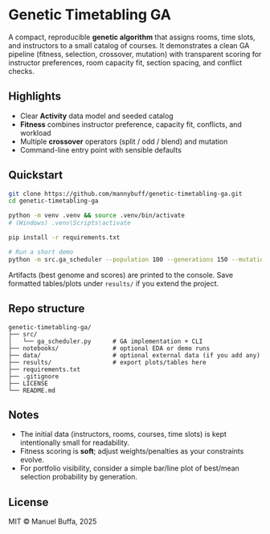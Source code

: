 # Genetic Timetabling GA

A compact, reproducible **genetic algorithm** that assigns rooms, time slots, and instructors to a small catalog of courses. It demonstrates a clean GA pipeline (fitness, selection, crossover, mutation) with transparent scoring for instructor preferences, room capacity fit, section spacing, and conflict checks.

## Highlights
- Clear **Activity** data model and seeded catalog
- **Fitness** combines instructor preference, capacity fit, conflicts, and workload
- Multiple **crossover** operators (split / odd / blend) and mutation
- Command-line entry point with sensible defaults

## Quickstart
```bash
git clone https://github.com/mannybuff/genetic-timetabling-ga.git
cd genetic-timetabling-ga

python -m venv .venv && source .venv/bin/activate
# (Windows) .venv\Scripts\activate

pip install -r requirements.txt

# Run a short demo
python -m src.ga_scheduler --population 100 --generations 150 --mutation 0.15 --seed 42
```
Artifacts (best genome and scores) are printed to the console. Save formatted tables/plots under `results/` if you extend the project.

## Repo structure
```
genetic-timetabling-ga/
├── src/
│   └── ga_scheduler.py      # GA implementation + CLI
├── notebooks/               # optional EDA or demo runs
├── data/                    # optional external data (if you add any)
├── results/                 # export plots/tables here
├── requirements.txt
├── .gitignore
├── LICENSE
└── README.md
```

## Notes
- The initial data (instructors, rooms, courses, time slots) is kept intentionally small for readability.
- Fitness scoring is **soft**; adjust weights/penalties as your constraints evolve.
- For portfolio visibility, consider a simple bar/line plot of best/mean selection probability by generation.

## License
MIT © Manuel Buffa, 2025

